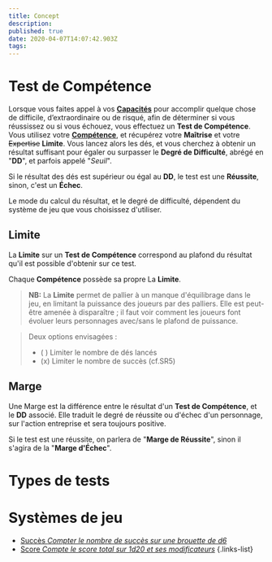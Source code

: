 ```yaml
---
title: Concept
description: 
published: true
date: 2020-04-07T14:07:42.903Z
tags: 
---
```


# Test de Compétence 

Lorsque vous faites appel à vos **[Capacités](https://trello.com/c/EUJsvYrZ)** pour accomplir quelque chose de difficile, d’extraordinaire ou de risqué, afin de déterminer si vous réussissez ou si vous échouez, vous effectuez un **Test de Compétence**.
Vous utilisez votre **[Compétence](https://trello.com/c/udzuobSo)**, et récupérez votre **Maîtrise** et votre ~~Expertise~~ **Limite**. Vous lancez alors les dés, et vous cherchez à obtenir un résultat suffisant pour égaler ou surpasser le **Degré de Difficulté**, abrégé en "**DD**", et parfois appelé "_Seuil_".

Si le résultat des dés est supérieur ou égal au **DD**, le test est une **Réussite**, sinon, c'est un **Échec**. 

Le mode du calcul du résultat, et le degré de difficulté, dépendent du système de jeu que vous choisissez d'utiliser.

## Limite

La **Limite** sur un **Test de Compétence** correspond au plafond du résultat
qu'il est possible d'obtenir sur ce test.

Chaque **Compétence** possède sa propre La **Limite**.

> **NB:**
La **Limite** permet de pallier à un manque d'équilibrage dans le jeu, en limitant la puissance des joueurs par des palliers.
Elle est peut-être amenée à disparaître ; il faut voir comment les joueurs font évoluer leurs personnages avec/sans le plafond de puissance.

> Deux options envisagées :
> - ( ) Limiter le nombre de dés lancés
> - (x) Limiter le nombre de succès (cf.SR5)

## Marge

Une Marge est la différence entre le résultat d'un **Test de Compétence**, et le **DD** associé. Elle traduit le degré de réussite ou d'échec d'un personnage, sur l'action entreprise et sera toujours positive. 

Si le test est une réussite, on parlera de "**Marge de Réussite**", sinon il s'agira de la "**Marge d'Échec**".

# Types de tests

# Systèmes de jeu

- [Succès *Compter le nombre de succès sur une brouette de d6*](success-engine)
- [Score *Compte le score total sur 1d20 et ses modificateurs*](score-engine)
{.links-list}